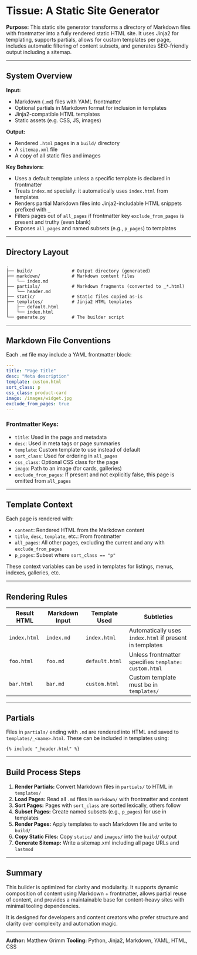 # Tissue: A Static Site Generator #

**Purpose:**
This static site generator transforms a directory of Markdown files with frontmatter into a fully rendered static HTML site. It uses Jinja2 for templating, supports partials, allows for custom templates per page, includes automatic filtering of content subsets, and generates SEO-friendly output including a sitemap.

---

## System Overview

**Input:**
- Markdown (`.md`) files with YAML frontmatter
- Optional partials in Markdown format for inclusion in templates
- Jinja2-compatible HTML templates
- Static assets (e.g. CSS, JS, images)

**Output:**
- Rendered `.html` pages in a `build/` directory
- A `sitemap.xml` file
- A copy of all static files and images

**Key Behaviors:**
- Uses a default template unless a specific template is declared in frontmatter
- Treats `index.md` specially: it automatically uses `index.html` from templates
- Renders partial Markdown files into Jinja2-includable HTML snippets prefixed with `_`
- Filters pages out of `all_pages` if frontmatter key `exclude_from_pages` is present and truthy (even blank)
- Exposes `all_pages` and named subsets (e.g., `p_pages`) to templates

---

## Directory Layout

```
.
├── build/               # Output directory (generated)
├── markdown/            # Markdown content files
│   └── index.md
├── partials/            # Markdown fragments (converted to _*.html)
│   └── header.md
├── static/              # Static files copied as-is
├── templates/           # Jinja2 HTML templates
│   ├── default.html
│   └── index.html
└── generate.py          # The builder script
```

---

## Markdown File Conventions

Each `.md` file may include a YAML frontmatter block:

```yaml
---
title: "Page Title"
desc: "Meta description"
template: custom.html
sort_class: p
css_class: product-card
imago: /images/widget.jpg
exclude_from_pages: true
---
```

### Frontmatter Keys:
- `title`: Used in the page and metadata
- `desc`: Used in meta tags or page summaries
- `template`: Custom template to use instead of default
- `sort_class`: Used for ordering in `all_pages`
- `css_class`: Optional CSS class for the page
- `imago`: Path to an image (for cards, galleries)
- `exclude_from_pages`: If present and not explicitly false, this page is omitted from `all_pages`

---

## Template Context
Each page is rendered with:

- `content`: Rendered HTML from the Markdown content
- `title`, `desc`, `template`, etc.: From frontmatter
- `all_pages`: All other pages, excluding the current and any with `exclude_from_pages`
- `p_pages`: Subset where `sort_class == "p"`

These context variables can be used in templates for listings, menus, indexes, galleries, etc.

---

## Rendering Rules

| Result HTML      | Markdown Input     | Template Used     | Subtleties                                                                  |
|------------------|--------------------|-------------------|-----------------------------------------------------------------------------|
| `index.html`     | `index.md`         | `index.html`      | Automatically uses `index.html` if present in templates                    |
| `foo.html`       | `foo.md`           | `default.html`    | Unless frontmatter specifies `template: custom.html`                        |
| `bar.html`       | `bar.md`           | `custom.html`     | Custom template must be in `templates/`                                     |

---

## Partials

Files in `partials/` ending with `.md` are rendered into HTML and saved to `templates/_<name>.html`. These can be included in templates using:

```jinja
{% include "_header.html" %}
```

---

## Build Process Steps

1. **Render Partials:** Convert Markdown files in `partials/` to HTML in `templates/`
2. **Load Pages:** Read all `.md` files in `markdown/` with frontmatter and content
3. **Sort Pages:** Pages with `sort_class` are sorted lexically, others follow
4. **Subset Pages:** Create named subsets (e.g., `p_pages`) for use in templates
5. **Render Pages:** Apply templates to each Markdown file and write to `build/`
6. **Copy Static Files:** Copy `static/` and `images/` into the `build/` output
7. **Generate Sitemap:** Write a sitemap.xml including all page URLs and `lastmod`

---

## Summary
This builder is optimized for clarity and modularity. It supports dynamic composition of content using Markdown + frontmatter, allows partial reuse of content, and provides a maintainable base for content-heavy sites with minimal tooling dependencies.

It is designed for developers and content creators who prefer structure and clarity over complexity and automation magic.

---

**Author:** Matthew Grimm
**Tooling:** Python, Jinja2, Markdown, YAML, HTML, CSS

